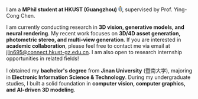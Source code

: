 I am a **MPhil student at HKUST (Guangzhou)** <img src='./images/hkust_logo.png' style='width: 0.7em;'>, supervised by Prof. Ying-Cong Chen. 

I am currently conducting research in **3D vision, generative models, and neural rendering**. My recent work focuses on **3D/4D asset generation, photometric stereo, and multi-view generation**. If you are interested in **academic collaboration**, please feel free to contact me via email at [jlin695@connect.hkust-gz.edu.cn](mailto:jlin695@connect.hkust-gz.edu.cn). I am also open to research internship opportunities in related fields!

I obtained my **bachelor's degree** from **Jinan University** (暨南大学), majoring in **Electronic Information Science & Technology**. During my undergraduate studies, I built a solid foundation in **computer vision, computer graphics, and AI-driven 3D modeling**.